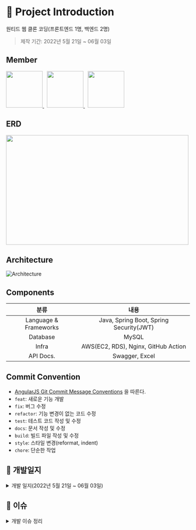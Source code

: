 # 📝 Project Introduction
원티드 웹 클론 코딩(프론트엔드 1명, 백엔드 2명)

>제작 기간: 2022년 5월 21일 ~ 06월 03일

## Member
<p>
  <a href="https://github.com/dkswnkk">
     <img src="https://github.com/dkswnkk.png" width="100">
  </a>
  &nbsp;
  <a href="https://github.com/kys95">
   <img src="https://github.com/kys95.png" width="100">
  </a>
  &nbsp;
  <a href="https://github.com/Sukyung-Park">
   <img src="https://github.com/Sukyung-Park.png" width="100">
  </a>
</p>




## ERD
<img width="500" height="300" src="https://user-images.githubusercontent.com/74492426/171628759-592a7ebd-8689-4c4a-9ce1-1daac59e2408.png">

## Architecture
![Architecture](https://user-images.githubusercontent.com/74492426/171627674-8b66a197-b380-487e-80a1-13c93edac510.png)

## Components
|분류|내용|
|:---:|:---:|
|Language & Frameworks|Java, Spring Boot, Spring Security(JWT)|
|Database|MySQL|
|Infra|AWS(EC2, RDS), Nginx, GitHub Action|
|API Docs.|Swagger, Excel|


## Commit Convention
- [AngularJS Git Commit Message Conventions](https://gist.github.com/stephenparish/9941e89d80e2bc58a153) 을 따른다.
- `feat`: 새로운 기능 개발
- `fix`: 버그 수정
- `refactor`: 기능 변경이 없는 코드 수정
- `test`: 테스트 코드 작성 및 수정
- `docs`: 문서 작성 및 수정
- `build`: 빌드 파일 작성 및 수정
- `style`: 스타일 변경(reformat, indent)
- `chore`: 단순한 작업

## 📝 개발일지

<details>
<summary>개발 일지(2022년 5월 21일 ~ 06월 03일)</summary>

## 2022-05-21(토)
안주
- ERD설계(80%진행)
  
퓨어
- ERD설계(80%진행)
- 가비아 도메인 구입 및 dev/prod 서버 구축
  
  
## 2022-05-22(일) 
안주
- ERD설계 마무리
- API 명세서 작성
 
퓨어
- ERD수정
- API 리스트업(80%)

## 2022-05-23(월) 
안주
- 회원가입 API 구현
- 로그인 API 구현
- 프론트와 회의 진행 
- 1차 피드백 받음

퓨어
- git pull 에러 해결
- git merge conflict 에러 해결
- 프론트와 회의 진행 : 리스트업한 API 중 주요 API먼저 구현하기로 함.
- 1차 피드백 : ERD 테이블 칼럼값 중 카멜케이스 안된 것 카멜케이스로 수정, API Method 중 DELETE를 PATCH로 수정
 
## 2022-05-24(화)
안주
- 배너 광고 조회 API 구현
- 유저 정보 조회 API 구현

퓨어
- 채용공고 화면 조회 API 구현

## 2022-05-25(수)
안주
- 이력서 생성 API구현
- 해당 유저의 모든 이력서 조회 API 구현
- 이력서 상세 조회 API 구현
- 이력서 삭제 API 구현
  
퓨어
- 채용공고 상세화면 조회 API 구현
- 채용공고 북마크 생성 API 구현
- 채용공고 북마크 취소 API 구현
- 북마크 조회 API 구현
  
## 2022-05-26(목)
 안주
  - 이력서 이름 변경 API 구현
  - 기본 이력서로 변경 API 구현
  - 이력서 작성 상태 변경 API 구현
  - 이력서 수정 API 구현
  
 퓨어
 - 회사 상세 조회 API 구현
 - 회사 정보 생성 API 구현
 - 회사 정보 수정 API 구현
 - 회사 정보 삭제 API 구현
  
## 2022-05-27(금)
안주
- 회원 탈퇴 API 구현
- 유저 프로필 이미지 변경 API 구현
  
퓨어
- 채용공고 좋아요 생성, 취소 버그 해결 
  
## 2022-05-28(토)
안주
- API 명세서 수정
- GitHub Action CI 추가
  
퓨어
- API 명세서 수정
  
## 2022-05-29(일)
안주
- 유저 기본정보 수정 API 구현
- 유저 프로필 조회 API 구현
  
퓨어
- 메인화면 이벤트 조회 API 구현
- 메인화면 아티클 조회 API 구현
  
  
## 2022-05-30(월)
안주
- 프로필 전문분야 설정 API 구현
- 프로필 정보 조회 API 오류 수정
- SMS 인증메세지 API구현(coolsms사용)
  
퓨어
- 회사 팔로우 유무 버그 해결
- 특정조건으로 회사 조회 API 구현
- 특정 태그로 회사 조회 API 구현
- 프론트와 회의 진행 : 프론트분께서 이제 막 퍼블리싱을 끝냄, 주요 화면 관련 API 관련 회의
  
## 2022-05-31(화)
안주
- 지원현황 조회 모델링
- API 명세서 
- 과제를 위한 prod, sub 도메인 구현
 
퓨어
- 채용정보 조회 API 구현
- 진행중인 이벤트 조회 API 구현
- 채용공고 좋아요 리스트 조회 API 구현
  
## 2022-06-01(수)
안주
- ERD 수정에 따른 몇몇개의 API 수정 중
- 마무리 작업을 위한 API 명세서 다듬기
- 마무리 지을 작업 정리 중(남은 API 개발 및 영상 과정 고민)
 
퓨어
- 카카오 OAuth 로그인 API 구현
- SMS로 4자리 인증번호 API(네이버 sens이용) 구현
- ERD 테이블 수정
- 2차 피드백 : ERD 각 status comment 수정, Alarm 테이블과 User 테이블 연결, query string이 포함된 API URL 구체화 

## 2022-06-02(목)

  
  

퓨어
- 팔로우, 좋아요 validation 추가
- 검색어 validation 추가 
- API 명세서 수정 및 보완
</details>

## 📝 이슈 
<details>
<summary>개발 이슈 정리</summary>

## 안주
  
  
  
  
  
## 퓨어
1. ec2서버에서 git pull 할 때 에러(2022-05-23)
- 문제 : 새롭게 추가된 기능을 포함시키기 위해 원격 리포지토리(remote repository)에서 소스를 땡겨 올때 다음과 같은 에러가 발생했다.
```
error: Your local changes to the following files would be overwritten by merge:
         logs/app.log
please commit your changes or stash them before you merge.
```
- 해결 : merge 하기 전에 변경사항을 commit 하거나 stash한다.

2. ec2서버에 배포(2022-05-23)
- 문제 : 원격 접속이 끊어지면 서버가 죽어버린다.
- 해결 : nohum을 통해서 원격 접속이 끊어져도 백그라운드에서 알아서 돌아갈 수 있도록 했다.
         jar 파일을 동작시킬 때의 명령어의 앞, 뒤에 nohup, &만 붙여주면 된다.
  
3. 브랜치 생성 에러(2022-05-25)
- 문제 : 로컬에서 브랜치를 생성하고 원격 리포지토리에 적용시키려 했지만 실패했다.
- 해결 : 원격 리포지토리에서 브랜치를 먼저 생성한 후 로컬에서 
```
git clone -b {branch_name} --single-branch {저장소 URL}
```
을 통해 해당 브랜치만 따온다.
  
4. boolean 타입 validation 에러(2022-05-26)
- 문제 : 회사 생성 API 구현 중 boolean타입의 이용약관 및 가입동의 부분을 @AsserTrue 로 validation할 때 에러가 발생했다.
- 해결 : boolean대신에 Boolean으로 변경했다.
  
5. postman에서 데이터베이스 연결 실패 에러(2022-05-27)
- 문제 : FollowService단에서 해당 유저가 회사를 팔로우하고 있는지 status로 받아와서 0이아니면 이미 팔로우하고 있다고 처리하여 Exception으로 날려주고  0이라면 팔로우하는 비즈니스 로직을 다음과같이 구성했다.
```
public void createFollow(int companyIdx, Long userIdx) throws BaseException {
        int status = followDao.getFollowCompany(companyIdx, userIdx);
        System.out.println(status);
        if(status != 0 ){
            throw new BaseException(POST_FOLLOW_EXISTS);
        }
        try{
            followDao.createFollow(companyIdx, userIdx);

        } catch (Exception exception) {
            throw new BaseException(DATABASE_ERROR);
        }
    }
```

FollowDao에서의 쿼리문은 다음과 같다.
```
public int getFollowCompany(int companyIdx, Long userIdx){
        String GetFollowCompanyQuery = "select count(companyFollowIdx) from CompanyFollow where userIdx = ? and companyIdx = ? and status = 'ACTIVE'";
        Object[] GetFollowCompanyParams = new Object[]{userIdx, companyIdx};
        return this.jdbcTemplate.queryForObject(GetFollowCompanyQuery, int.class,GetFollowCompanyParams);
    }
```

하지만 실행해보면 실제 db상에서 팔로우하고 있음에도 불구하고 status가 0으로 출력되고 postman에서 다음과 같이 데이터베이스 연결에 실패하였다라고 출력됐다.
```
{
  "isSuccess" : "false",
  "code" : 4000,
  "message" : "데이터베이스 연결에 실패하였습니다."
}
```
- 해결 : 해당 비즈니스 로직과 코드 구성은 Like(좋아요)와 똑같지만 Like관련 API는 문제없이 출력되는 것을 확인하고 해당 로직과 구성은 문제없다고 판단했다. 
         이에 따라 해당 이슈를 팀장님께 보고드렸지만 해결방안을 찾지 못했다. 결국, 다른 작업을 하다가 이틀 뒤에 다시 실행해보니 정상적으로 출력됐다.

  
  
</details>

